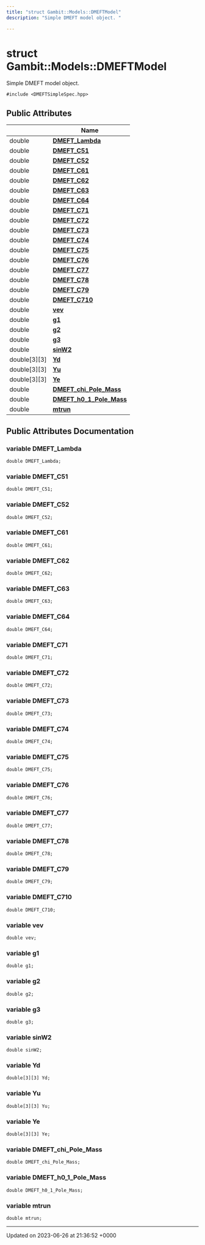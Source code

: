 ```yaml
---
title: "struct Gambit::Models::DMEFTModel"
description: "Simple DMEFT model object. "

---
```


# struct Gambit::Models::DMEFTModel



Simple DMEFT model object. 


`#include <DMEFTSimpleSpec.hpp>`

## Public Attributes

|                | Name           |
| -------------- | -------------- |
| double | **[DMEFT_Lambda](/documentation/code/classes/structgambit_1_1models_1_1dmeftmodel/#variable-dmeft-lambda)**  |
| double | **[DMEFT_C51](/documentation/code/classes/structgambit_1_1models_1_1dmeftmodel/#variable-dmeft-c51)**  |
| double | **[DMEFT_C52](/documentation/code/classes/structgambit_1_1models_1_1dmeftmodel/#variable-dmeft-c52)**  |
| double | **[DMEFT_C61](/documentation/code/classes/structgambit_1_1models_1_1dmeftmodel/#variable-dmeft-c61)**  |
| double | **[DMEFT_C62](/documentation/code/classes/structgambit_1_1models_1_1dmeftmodel/#variable-dmeft-c62)**  |
| double | **[DMEFT_C63](/documentation/code/classes/structgambit_1_1models_1_1dmeftmodel/#variable-dmeft-c63)**  |
| double | **[DMEFT_C64](/documentation/code/classes/structgambit_1_1models_1_1dmeftmodel/#variable-dmeft-c64)**  |
| double | **[DMEFT_C71](/documentation/code/classes/structgambit_1_1models_1_1dmeftmodel/#variable-dmeft-c71)**  |
| double | **[DMEFT_C72](/documentation/code/classes/structgambit_1_1models_1_1dmeftmodel/#variable-dmeft-c72)**  |
| double | **[DMEFT_C73](/documentation/code/classes/structgambit_1_1models_1_1dmeftmodel/#variable-dmeft-c73)**  |
| double | **[DMEFT_C74](/documentation/code/classes/structgambit_1_1models_1_1dmeftmodel/#variable-dmeft-c74)**  |
| double | **[DMEFT_C75](/documentation/code/classes/structgambit_1_1models_1_1dmeftmodel/#variable-dmeft-c75)**  |
| double | **[DMEFT_C76](/documentation/code/classes/structgambit_1_1models_1_1dmeftmodel/#variable-dmeft-c76)**  |
| double | **[DMEFT_C77](/documentation/code/classes/structgambit_1_1models_1_1dmeftmodel/#variable-dmeft-c77)**  |
| double | **[DMEFT_C78](/documentation/code/classes/structgambit_1_1models_1_1dmeftmodel/#variable-dmeft-c78)**  |
| double | **[DMEFT_C79](/documentation/code/classes/structgambit_1_1models_1_1dmeftmodel/#variable-dmeft-c79)**  |
| double | **[DMEFT_C710](/documentation/code/classes/structgambit_1_1models_1_1dmeftmodel/#variable-dmeft-c710)**  |
| double | **[vev](/documentation/code/classes/structgambit_1_1models_1_1dmeftmodel/#variable-vev)**  |
| double | **[g1](/documentation/code/classes/structgambit_1_1models_1_1dmeftmodel/#variable-g1)**  |
| double | **[g2](/documentation/code/classes/structgambit_1_1models_1_1dmeftmodel/#variable-g2)**  |
| double | **[g3](/documentation/code/classes/structgambit_1_1models_1_1dmeftmodel/#variable-g3)**  |
| double | **[sinW2](/documentation/code/classes/structgambit_1_1models_1_1dmeftmodel/#variable-sinw2)**  |
| double[3][3] | **[Yd](/documentation/code/classes/structgambit_1_1models_1_1dmeftmodel/#variable-yd)**  |
| double[3][3] | **[Yu](/documentation/code/classes/structgambit_1_1models_1_1dmeftmodel/#variable-yu)**  |
| double[3][3] | **[Ye](/documentation/code/classes/structgambit_1_1models_1_1dmeftmodel/#variable-ye)**  |
| double | **[DMEFT_chi_Pole_Mass](/documentation/code/classes/structgambit_1_1models_1_1dmeftmodel/#variable-dmeft-chi-pole-mass)**  |
| double | **[DMEFT_h0_1_Pole_Mass](/documentation/code/classes/structgambit_1_1models_1_1dmeftmodel/#variable-dmeft-h0-1-pole-mass)**  |
| double | **[mtrun](/documentation/code/classes/structgambit_1_1models_1_1dmeftmodel/#variable-mtrun)**  |

## Public Attributes Documentation

### variable DMEFT_Lambda

```
double DMEFT_Lambda;
```


### variable DMEFT_C51

```
double DMEFT_C51;
```


### variable DMEFT_C52

```
double DMEFT_C52;
```


### variable DMEFT_C61

```
double DMEFT_C61;
```


### variable DMEFT_C62

```
double DMEFT_C62;
```


### variable DMEFT_C63

```
double DMEFT_C63;
```


### variable DMEFT_C64

```
double DMEFT_C64;
```


### variable DMEFT_C71

```
double DMEFT_C71;
```


### variable DMEFT_C72

```
double DMEFT_C72;
```


### variable DMEFT_C73

```
double DMEFT_C73;
```


### variable DMEFT_C74

```
double DMEFT_C74;
```


### variable DMEFT_C75

```
double DMEFT_C75;
```


### variable DMEFT_C76

```
double DMEFT_C76;
```


### variable DMEFT_C77

```
double DMEFT_C77;
```


### variable DMEFT_C78

```
double DMEFT_C78;
```


### variable DMEFT_C79

```
double DMEFT_C79;
```


### variable DMEFT_C710

```
double DMEFT_C710;
```


### variable vev

```
double vev;
```


### variable g1

```
double g1;
```


### variable g2

```
double g2;
```


### variable g3

```
double g3;
```


### variable sinW2

```
double sinW2;
```


### variable Yd

```
double[3][3] Yd;
```


### variable Yu

```
double[3][3] Yu;
```


### variable Ye

```
double[3][3] Ye;
```


### variable DMEFT_chi_Pole_Mass

```
double DMEFT_chi_Pole_Mass;
```


### variable DMEFT_h0_1_Pole_Mass

```
double DMEFT_h0_1_Pole_Mass;
```


### variable mtrun

```
double mtrun;
```


-------------------------------

Updated on 2023-06-26 at 21:36:52 +0000
